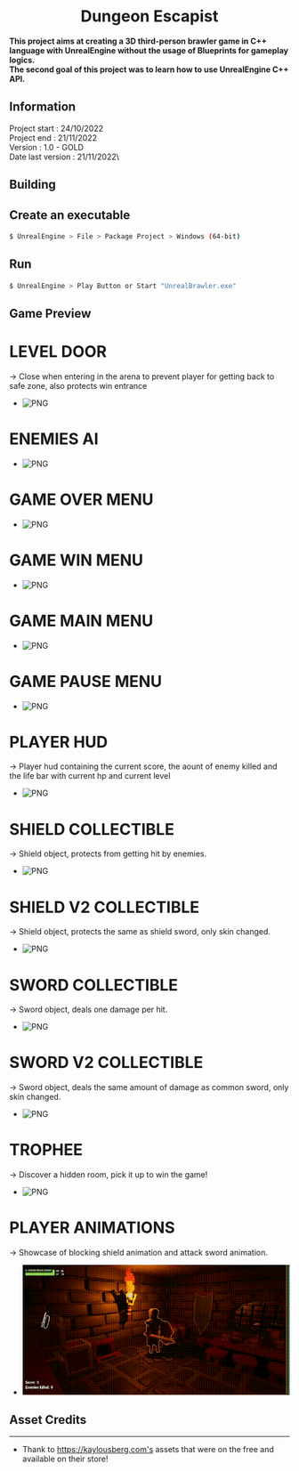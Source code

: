 <div align="center">

# Dungeon Escapist
</div>

**This project aims at creating a 3D third-person brawler game in C++ language with UnrealEngine without the usage of Blueprints for gameplay logics.**<br/>
**The second goal of this project was to learn how to use UnrealEngine C++ API.**

## Information
Project start : 24/10/2022\
Project end : 21/11/2022\
Version : 1.0 - GOLD\
Date last version : 21/11/2022\

## Building
## Create an executable
```sh
$ UnrealEngine > File > Package Project > Windows (64-bit)
```
## Run
```sh
$ UnrealEngine > Play Button or Start "UnrealBrawler.exe"
```
## Game Preview
# LEVEL DOOR
-> Close when entering in the arena to prevent player for getting back to safe zone, also protects win entrance
- ![PNG](./screenshots/DoorSystem.png)
# ENEMIES AI
- ![PNG](./screenshots/Enemies.png)

# GAME OVER MENU
- ![PNG](./screenshots/GameOver.png)
# GAME WIN MENU
- ![PNG](./screenshots/GameWin.png)
# GAME MAIN MENU
- ![PNG](./screenshots/MainMenu.png)
# GAME PAUSE MENU
- ![PNG](./screenshots/GamePause.png)

# PLAYER HUD
-> Player hud containing the current score, the aount of enemy killed and the life bar with current hp and current level
- ![PNG](./screenshots/PlayerHUD.png)

# SHIELD COLLECTIBLE
-> Shield object, protects from getting hit by enemies.
- ![PNG](./screenshots/ShieldStool.png)

# SHIELD V2 COLLECTIBLE
-> Shield object, protects the same  as shield sword, only skin changed.
- ![PNG](./screenshots/ShieldStoolV2.png)

# SWORD COLLECTIBLE
-> Sword object, deals one damage per hit.
- ![PNG](./screenshots/SwordStool.png)

# SWORD V2 COLLECTIBLE
-> Sword object, deals the same amount of damage as common sword, only skin changed.
- ![PNG](./screenshots/SwordStoolV2.png)

# TROPHEE
-> Discover a hidden room, pick it up to win the game!
- ![PNG](./screenshots/Trophee.png)

# PLAYER ANIMATIONS
-> Showcase of blocking shield animation and attack sword animation.
- ![GIF](./screenshots/Animations.gif)

## Asset Credits
---------------
- Thank to https://kaylousberg.com's assets that were on the free and available on their store!